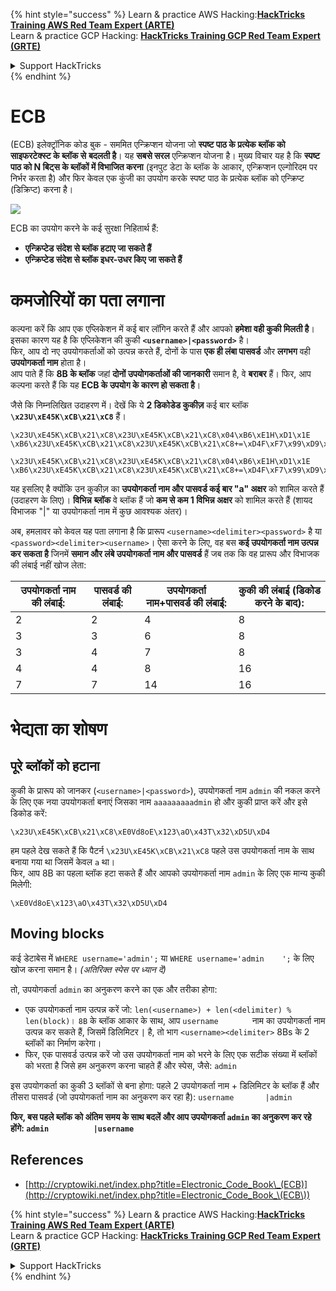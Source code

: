 {% hint style="success" %}
Learn & practice AWS Hacking:<img src="/.gitbook/assets/arte.png" alt="" data-size="line">[**HackTricks Training AWS Red Team Expert (ARTE)**](https://training.hacktricks.xyz/courses/arte)<img src="/.gitbook/assets/arte.png" alt="" data-size="line">\
Learn & practice GCP Hacking: <img src="/.gitbook/assets/grte.png" alt="" data-size="line">[**HackTricks Training GCP Red Team Expert (GRTE)**<img src="/.gitbook/assets/grte.png" alt="" data-size="line">](https://training.hacktricks.xyz/courses/grte)

<details>

<summary>Support HackTricks</summary>

* Check the [**subscription plans**](https://github.com/sponsors/carlospolop)!
* **Join the** 💬 [**Discord group**](https://discord.gg/hRep4RUj7f) or the [**telegram group**](https://t.me/peass) or **follow** us on **Twitter** 🐦 [**@hacktricks\_live**](https://twitter.com/hacktricks\_live)**.**
* **Share hacking tricks by submitting PRs to the** [**HackTricks**](https://github.com/carlospolop/hacktricks) and [**HackTricks Cloud**](https://github.com/carlospolop/hacktricks-cloud) github repos.

</details>
{% endhint %}


# ECB

(ECB) इलेक्ट्रॉनिक कोड बुक - सममित एन्क्रिप्शन योजना जो **स्पष्ट पाठ के प्रत्येक ब्लॉक को** **साइफरटेक्स्ट के ब्लॉक से** **बदलती है**। यह **सबसे सरल** एन्क्रिप्शन योजना है। मुख्य विचार यह है कि **स्पष्ट पाठ को N बिट्स के ब्लॉकों में विभाजित करना** (इनपुट डेटा के ब्लॉक के आकार, एन्क्रिप्शन एल्गोरिदम पर निर्भर करता है) और फिर केवल एक कुंजी का उपयोग करके स्पष्ट पाठ के प्रत्येक ब्लॉक को एन्क्रिप्ट (डिक्रिप्ट) करना है।

![](https://upload.wikimedia.org/wikipedia/commons/thumb/e/e6/ECB_decryption.svg/601px-ECB_decryption.svg.png)

ECB का उपयोग करने के कई सुरक्षा निहितार्थ हैं:

* **एन्क्रिप्टेड संदेश से ब्लॉक हटाए जा सकते हैं**
* **एन्क्रिप्टेड संदेश से ब्लॉक इधर-उधर किए जा सकते हैं**

# कमजोरियों का पता लगाना

कल्पना करें कि आप एक एप्लिकेशन में कई बार लॉगिन करते हैं और आपको **हमेशा वही कुकी मिलती है**। इसका कारण यह है कि एप्लिकेशन की कुकी **`<username>|<password>`** है।\
फिर, आप दो नए उपयोगकर्ताओं को उत्पन्न करते हैं, दोनों के पास **एक ही लंबा पासवर्ड** और **लगभग** वही **उपयोगकर्ता नाम** होता है।\
आप पाते हैं कि **8B के ब्लॉक** जहां **दोनों उपयोगकर्ताओं की जानकारी** समान है, वे **बराबर** हैं। फिर, आप कल्पना करते हैं कि यह **ECB के उपयोग के कारण हो सकता है**।

जैसे कि निम्नलिखित उदाहरण में। देखें कि ये **2 डिकोडेड कुकीज़** कई बार ब्लॉक **`\x23U\xE45K\xCB\x21\xC8`** हैं।
```
\x23U\xE45K\xCB\x21\xC8\x23U\xE45K\xCB\x21\xC8\x04\xB6\xE1H\xD1\x1E \xB6\x23U\xE45K\xCB\x21\xC8\x23U\xE45K\xCB\x21\xC8+=\xD4F\xF7\x99\xD9\xA9

\x23U\xE45K\xCB\x21\xC8\x23U\xE45K\xCB\x21\xC8\x04\xB6\xE1H\xD1\x1E \xB6\x23U\xE45K\xCB\x21\xC8\x23U\xE45K\xCB\x21\xC8+=\xD4F\xF7\x99\xD9\xA9
```
यह इसलिए है क्योंकि उन कुकीज़ का **उपयोगकर्ता नाम और पासवर्ड कई बार "a" अक्षर** को शामिल करते हैं (उदाहरण के लिए)। **विभिन्न** **ब्लॉक** वे ब्लॉक हैं जो **कम से कम 1 विभिन्न अक्षर** को शामिल करते हैं (शायद विभाजक "|" या उपयोगकर्ता नाम में कुछ आवश्यक अंतर)।

अब, हमलावर को केवल यह पता लगाना है कि प्रारूप `<username><delimiter><password>` है या `<password><delimiter><username>`। ऐसा करने के लिए, वह बस **कई उपयोगकर्ता नाम उत्पन्न कर सकता है** जिनमें **समान और लंबे उपयोगकर्ता नाम और पासवर्ड** हैं जब तक कि वह प्रारूप और विभाजक की लंबाई नहीं खोज लेता: 

| उपयोगकर्ता नाम की लंबाई: | पासवर्ड की लंबाई: | उपयोगकर्ता नाम+पासवर्ड की लंबाई: | कुकी की लंबाई (डिकोड करने के बाद): |
| ------------------------- | ------------------ | ------------------------------- | --------------------------------- |
| 2                       | 2                  | 4                               | 8                                 |
| 3                       | 3                  | 6                               | 8                                 |
| 3                       | 4                  | 7                               | 8                                 |
| 4                       | 4                  | 8                               | 16                                |
| 7                       | 7                  | 14                              | 16                                |

# भेद्यता का शोषण

## पूरे ब्लॉकों को हटाना

कुकी के प्रारूप को जानकर (`<username>|<password>`), उपयोगकर्ता नाम `admin` की नकल करने के लिए एक नया उपयोगकर्ता बनाएं जिसका नाम `aaaaaaaaadmin` हो और कुकी प्राप्त करें और इसे डिकोड करें:
```
\x23U\xE45K\xCB\x21\xC8\xE0Vd8oE\x123\aO\x43T\x32\xD5U\xD4
```
हम पहले देख सकते हैं कि पैटर्न `\x23U\xE45K\xCB\x21\xC8` पहले उस उपयोगकर्ता नाम के साथ बनाया गया था जिसमें केवल `a` था।\
फिर, आप 8B का पहला ब्लॉक हटा सकते हैं और आपको उपयोगकर्ता नाम `admin` के लिए एक मान्य कुकी मिलेगी:
```
\xE0Vd8oE\x123\aO\x43T\x32\xD5U\xD4
```
## Moving blocks

कई डेटाबेस में `WHERE username='admin';` या `WHERE username='admin    ';` के लिए खोज करना समान है। _(अतिरिक्त स्पेस पर ध्यान दें)_

तो, उपयोगकर्ता `admin` का अनुकरण करने का एक और तरीका होगा:

* एक उपयोगकर्ता नाम उत्पन्न करें जो: `len(<username>) + len(<delimiter) % len(block)`। `8B` के ब्लॉक आकार के साथ, आप `username       ` नाम का उपयोगकर्ता नाम उत्पन्न कर सकते हैं, जिसमें डिलिमिटर `|` है, तो भाग `<username><delimiter>` 8Bs के 2 ब्लॉकों का निर्माण करेगा।
* फिर, एक पासवर्ड उत्पन्न करें जो उस उपयोगकर्ता नाम को भरने के लिए एक सटीक संख्या में ब्लॉकों को भरता है जिसे हम अनुकरण करना चाहते हैं और स्पेस, जैसे: `admin   `

इस उपयोगकर्ता का कुकी 3 ब्लॉकों से बना होगा: पहले 2 उपयोगकर्ता नाम + डिलिमिटर के ब्लॉक हैं और तीसरा पासवर्ड (जो उपयोगकर्ता नाम का अनुकरण कर रहा है): `username       |admin   `

**फिर, बस पहले ब्लॉक को अंतिम समय के साथ बदलें और आप उपयोगकर्ता `admin` का अनुकरण कर रहे होंगे: `admin          |username`**

## References

* [http://cryptowiki.net/index.php?title=Electronic_Code_Book\_(ECB)](http://cryptowiki.net/index.php?title=Electronic_Code_Book_\(ECB\))


{% hint style="success" %}
Learn & practice AWS Hacking:<img src="/.gitbook/assets/arte.png" alt="" data-size="line">[**HackTricks Training AWS Red Team Expert (ARTE)**](https://training.hacktricks.xyz/courses/arte)<img src="/.gitbook/assets/arte.png" alt="" data-size="line">\
Learn & practice GCP Hacking: <img src="/.gitbook/assets/grte.png" alt="" data-size="line">[**HackTricks Training GCP Red Team Expert (GRTE)**<img src="/.gitbook/assets/grte.png" alt="" data-size="line">](https://training.hacktricks.xyz/courses/grte)

<details>

<summary>Support HackTricks</summary>

* Check the [**subscription plans**](https://github.com/sponsors/carlospolop)!
* **Join the** 💬 [**Discord group**](https://discord.gg/hRep4RUj7f) or the [**telegram group**](https://t.me/peass) or **follow** us on **Twitter** 🐦 [**@hacktricks\_live**](https://twitter.com/hacktricks\_live)**.**
* **Share hacking tricks by submitting PRs to the** [**HackTricks**](https://github.com/carlospolop/hacktricks) and [**HackTricks Cloud**](https://github.com/carlospolop/hacktricks-cloud) github repos.

</details>
{% endhint %}
